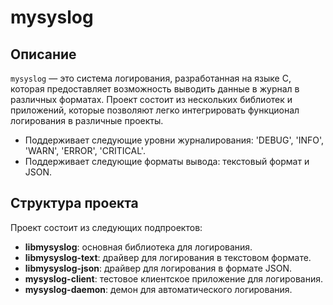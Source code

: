 # mysyslog

## Описание
`mysyslog` — это система логирования, разработанная на языке C, которая предоставляет возможность выводить данные в журнал в различных форматах. Проект состоит из нескольких библиотек и приложений, которые позволяют легко интегрировать функционал логирования в различные проекты. 
- Поддерживает следующие уровни журналирования: 'DEBUG', 'INFO', 'WARN', 'ERROR', 'CRITICAL'.
- Поддерживает следующие форматы вывода: текстовый формат и JSON.

## Структура проекта
Проект состоит из следующих подпроектов:
- **libmysyslog**: основная библиотека для логирования.
- **libmysyslog-text**: драйвер для логирования в текстовом формате.
- **libmysyslog-json**: драйвер для логирования в формате JSON.
- **mysyslog-client**: тестовое клиентское приложение для логирования.
- **mysyslog-daemon**: демон для автоматического логирования.
